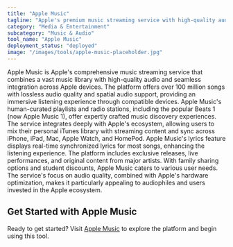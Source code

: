 ```yaml
---
title: "Apple Music"
tagline: "Apple's premium music streaming service with high-quality audio"
category: "Media & Entertainment"
subcategory: "Music & Audio"
tool_name: "Apple Music"
deployment_status: "deployed"
image: "/images/tools/apple-music-placeholder.jpg"
---
```

Apple Music is Apple's comprehensive music streaming service that combines a vast music library with high-quality audio and seamless integration across Apple devices. The platform offers over 100 million songs with lossless audio quality and spatial audio support, providing an immersive listening experience through compatible devices. Apple Music's human-curated playlists and radio stations, including the popular Beats 1 (now Apple Music 1), offer expertly crafted music discovery experiences. The service integrates deeply with Apple's ecosystem, allowing users to mix their personal iTunes library with streaming content and sync across iPhone, iPad, Mac, Apple Watch, and HomePod. Apple Music's lyrics feature displays real-time synchronized lyrics for most songs, enhancing the listening experience. The platform includes exclusive releases, live performances, and original content from major artists. With family sharing options and student discounts, Apple Music caters to various user needs. The service's focus on audio quality, combined with Apple's hardware optimization, makes it particularly appealing to audiophiles and users invested in the Apple ecosystem.
## Get Started with Apple Music

Ready to get started? Visit [Apple Music](https://applemusic.com) to explore the platform and begin using this tool.
